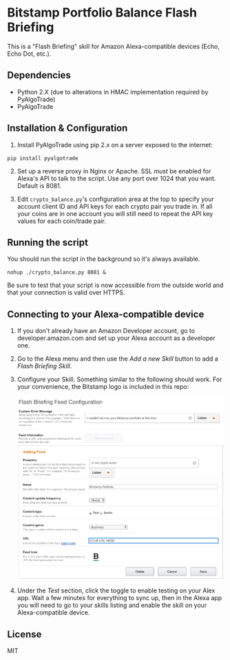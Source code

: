 Bitstamp Portfolio Balance Flash Briefing
==

This is a "Flash Briefing" skill for Amazon Alexa-compatible devices (Echo, Echo
Dot, etc.).

Dependencies
--
- Python 2.X (due to alterations in HMAC implementation required by PyAlgoTrade)
- PyAlgoTrade

Installation & Configuration
--
1. Install PyAlgoTrade using pip 2.x on a server exposed to the internet:

  ```shell
  pip install pyalgotrade
  ```

2. Set up a reverse proxy in Nginx or Apache. SSL *must* be enabled for Alexa's
   API to talk to the script. Use any port over 1024 that you want. Default is
   8081.

3. Edit `crypto_balance.py`'s configuration area at the top to specify your
   account client ID and API keys for each crypto pair you trade in. If all your
   coins are in one account you will still need to repeat the API key values for
   each coin/trade pair.

Running the script
--

You should run the script in the background so it's always available.

  ```shell
  nohup ./crypto_balance.py 8081 &
  ```

Be sure to test that your script is now accessible from the outside world and
that your connection is valid over HTTPS.

Connecting to your Alexa-compatible device
--

1. If you don't already have an Amazon Developer account, go to
   developer.amazon.com and set up your Alexa account as a developer one.
2. Go to the Alexa menu and then use the *Add a new Skill* button to add a
   *Flash Briefing Skill*.
3. Configure your Skill. Something similar to the following should work. For
   your convenience, the Bitstamp logo is included in this repo:

   ![Sample Configuration](/sample-configuration.png?raw=true "Sample Configuration")

4. Under the *Test* section, click the toggle to enable testing on your Alex
   app. Wait a few minutes for everything to sync up, then in the Alexa app you
   will need to go to your skills listing and enable the skill on your
   Alexa-compatible device.

License
--
MIT
